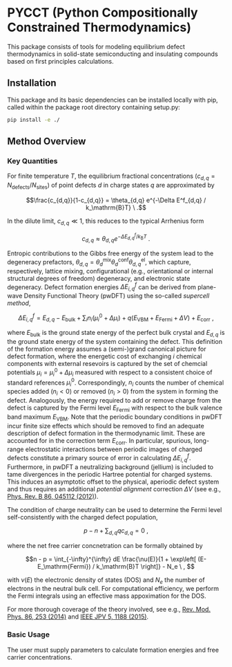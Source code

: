 # PYCCT (Python Compositionally Constrained Thermodynamics)

This package consists of tools for modeling equilibrium defect thermodynamics in solid-state semiconducting and insulating compounds based on first principles calculations.


## Installation
This package and its basic dependencies can be installed locally with pip, called within the package root directory containing setup.py:

```bash
pip install -e ./
```

## Method Overview
### Key Quantities
For finite temperature $T$, the equilibrium fractional concentrations ($c_{d,q} = N_\mathrm{defects}/N_\mathrm{sites}$) of point defects $d$ in charge states $q$ are approximated by

$$\frac{c_{d,q}}{1-c_{d,q}} = \theta_{d,q} e^{-\Delta E^f_{d,q} / k_\mathrm{B}T} \ .$$

In the dilute limit, $c_{d,q} \ll 1$, this reduces to the typical Arrhenius form

$$c_{d,q} \approx \theta_{d,q} e^{-\Delta E^f_{d,q} / k_\mathrm{B}T} \ .$$

Entropic contributions to the Gibbs free energy of the system lead to the degeneracy prefactors, $\theta_{d,q} = \theta^\mathrm{mix}_d \theta^\mathrm{conf}_d \theta^\mathrm{el}_{d,q}$, which capture, respectively, lattice mixing, configurational (e.g., orientational or internal structural degrees of freedom) degeneracy, and electronic state degeneracy.  Defect formation energies $\Delta E^f_{i,q}$ can be derived from plane-wave Density Functional Theory (pwDFT) using the so-called *supercell method*,

$$\Delta E^f_{i,q} = E_{d,q} - E_\mathrm{bulk} + \sum_i n_i(\mu_i^0 + \Delta \mu_i) + q(E_\mathrm{VBM} + E_\mathrm{Fermi} + \Delta V) + E_\mathrm{corr} \ ,$$

where $E_\mathrm{bulk}$ is the ground state energy of the perfect bulk crystal and $E_{d,q}$ is the ground state energy of the system containing the defect. This definition of the formation energy assumes a (semi-)grand canonical picture for defect formation, where the energetic cost of exchanging $i$ chemical components with external resevoirs is captured by the set of chemcial potentials $\mu_i = \mu_i^0 + \Delta \mu_i$ measured with respect to a consistent choice of standard references $\mu_i^0$.  Correspondingly, $n_i$ counts the number of chemical species added ($n_i < 0$) or removed ($n_i > 0$) from the system in forming the defect. Analogously, the energy required to add or remove charge from the defect is captured by the Fermi level $E_\mathrm{Fermi}$ with respect to the bulk valence band maximum $E_\mathrm{VBM}$. Note that the periodic boundary conditions in pwDFT incur finite size effects which should be removed to find an adequate description of defect formation in the thermodynamic limit. These are accounted for in the correction term $E_\mathrm{corr}$. In particular, spurious, long-range electrostatic interactions between periodic images of charged defects constitute a primary source of error in calculating $\Delta E^f_{i,q}$. Furthermore, in pwDFT a neutralizing background (jellium) is included to tame divergences in the periodic Hartree potential for charged systems. This induces an asymptotic offset to the physical, aperiodic defect system and thus requires an additional *potential alignment* correction $\Delta V$ (see e.g., [Phys. Rev. B 86, 045112 (2012)](https://journals.aps.org/prb/abstract/10.1103/PhysRevB.86.045112)).

The condition of charge neutrality can be used to determine the Fermi level self-consistently with the charged defect population, 

$$p - n + \sum_{d,q} q c_{d,q} = 0 \ ,$$

where the net free carrier concnetration can be formally obtained by

$$n - p = \int_{-\infty}^{\infty} dE \frac{\nu(E)}{1 + \exp\left[ (E-E_\mathrm{Fermi}) / k_\mathrm{B}T \right]} - N_e \ , $$

with $\nu(E)$ the electronic density of states (DOS) and $N_e$ the number of electrons in the neutral bulk cell. For computational efficiency, we perform the Fermi integrals using an effective mass appoximation for the DOS.

For more thorough coverage of the theory involved, see e.g., [Rev. Mod. Phys. 86, 253 (2014)](https://journals.aps.org/rmp/abstract/10.1103/RevModPhys.86.253) and [IEEE JPV 5, 1188 (2015)](https://ieeexplore.ieee.org/document/7110503).

### Basic Usage
The user must supply parameters to calculate formation energies and free carrier concentrations. 